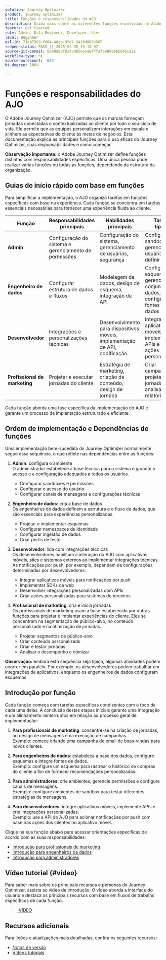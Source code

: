 ```yaml
---
solution: Journey Optimizer
product: journey optimizer
title: Funções e responsabilidades do AJO
description: Saiba mais sobre as diferentes funções envolvidas no Adobe Journey Optimizer e suas responsabilidades
feature: Get Started
role: Admin, Data Engineer, Developer, User
level: Beginner
exl-id: 71ab7369-fd84-46eb-95d2-941bd887d565
redpen-status: PASS_||_2025-04-28_15-13-07
source-git-commit: 0a80d8df834c48b6a5e6f4fafae89006b64bca11
workflow-type: ht
source-wordcount: '633'
ht-degree: 100%

---
```



# Funções e responsabilidades do AJO

O Adobe Journey Optimizer (AJO) permite que as marcas forneçam jornadas conectadas e contextualizadas ao cliente por todo o seu ciclo de vida. Ele permite que as equipes personalizem interações em escala e alinhem as expectativas do cliente às metas de negócios. Esta documentação explica as principais funções para o uso eficaz do Journey Optimizer, suas responsabilidades e como começar.

**Observação importante:** o Adobe Journey Optimizer define funções distintas com responsabilidades específicas. Uma única pessoa pode realizar várias funções ou todas as funções, dependendo da estrutura da organização.

## Guias de início rápido com base em funções

Para simplificar a implementação, o AJO organiza tarefas em funções específicas com base na experiência. Cada função se concentra em tarefas essenciais necessárias para fornecer uma experiência fluida ao cliente.

| Função | Responsabilidades principais | Habilidades principais | Tarefas típicas |
|-------------------|----------------------------------|--------------------------------|-----------------------------------------------|
| **Admin** | Configuração do sistema e gerenciamento de permissões | Configuração do sistema, gerenciamento de usuários, segurança | Configurar sandboxes, gerenciar usuários e definir canais |
| **Engenheiro de dados** | Configurar estrutura de dados e fluxos | Modelagem de dados, design de esquema, integração de API | Configurar esquemas, gerenciar conjuntos de dados, configurar fontes de dados |
| **Desenvolvedor** | Integrações e personalizações técnicas | Desenvolvimento para dispositivos móveis, implementação de API, codificação | Integrar aplicativos móveis, implementar APIs e criar ações personalizadas |
| **Profissional de marketing** | Projetar e executar jornadas do cliente | Estratégia de marketing, criação de conteúdo, design de jornada | Criar campanhas, projetar jornadas e analisar relatórios |

Cada função aborda uma fase específica da implementação do AJO e garante um processo de implantação estruturado e eficiente.

## Ordem de implementação e Dependências de funções

Uma implementação bem-sucedida do Journey Optimizer normalmente segue essa sequência, o que reflete nas dependências entre as funções:

1. **Admin**: configura o ambiente\
   O administrador estabelece a base técnica para o sistema e garante o acesso e a configuração adequados a todos os usuários.
   * Configurar sandboxes e permissões
   * Configurar o acesso do usuário
   * Configurar canais de mensagens e configurações técnicas

2. **Engenheiro de dados**: cria a base de dados\
   Os engenheiros de dados definem a estrutura e o fluxo de dados, que são essenciais para experiências personalizadas.
   * Projetar e implementar esquemas
   * Configurar namespaces de identidade
   * Configurar ingestão de dados
   * Criar perfis de teste

3. **Desenvolvedor**: lida com integrações técnicas\
   Os desenvolvedores habilitam a interação do AJO com aplicativos móveis, sites e sistemas externos ao implementar integrações técnicas. As notificações por push, por exemplo, dependem de configurações determinadas por desenvolvedores.
   * Integrar aplicativos móveis para notificações por push
   * Implementar SDKs da web
   * Desenvolver integrações personalizadas com APIs
   * Criar ações personalizadas para sistemas de terceiros

4. **Profissional de marketing**: cria e inicia jornadas\
   Os profissionais de marketing usam a base estabelecida por outras funções para projetar e implantar experiências do cliente. Eles se concentram na segmentação de público-alvo, no conteúdo personalizado e na otimização de jornadas.
   * Projetar segmentos de público-alvo
   * Criar conteúdo personalizado
   * Criar e testar jornadas
   * Analisar o desempenho e otimizar

**Observação:** embora esta sequência seja típica, algumas atividades podem ocorrer em paralelo. Por exemplo, os desenvolvedores podem trabalhar em integrações de aplicativos, enquanto os engenheiros de dados configuram esquemas.

## Introdução por função

Cada função começa com tarefas específicas condizentes com o foco de cada uma delas. A conclusão destas etapas iniciais garante uma integração e um alinhamento ininterruptos em relação ao processo geral de implementação:

1. **Para profissionais de marketing**: concentre-se na criação de jornadas, no design de mensagens e na execução de campanhas.\
   Exemplo: comece criando uma campanha de email de boas-vindas para novos clientes.

2. **Para engenheiros de dados**: estabeleça a base dos dados, configure esquemas e integre fontes de dados.\
   Exemplo: configure um esquema para rastrear o histórico de compras do cliente a fim de fornecer recomendações personalizadas.

3. **Para administradores**: crie ambientes, gerencie permissões e configure canais de mensagens.\
   Exemplo: configure ambientes de sandbox para testar diferentes estratégias de mensagens.

4. **Para desenvolvedores**: integre aplicativos móveis, implemente APIs e crie integrações personalizadas.\
   Exemplo: use a API do AJO para acionar notificações por push com base nas ações dos clientes no aplicativo móvel.

Clique na sua função abaixo para acessar orientações específicas de acordo com as suas responsabilidades:

* [Introdução para profissionais de marketing](path/marketer.md)
* [Introdução para engenheiros de dados](path/data-engineer.md)
* [Introdução para administradores](path/administrator.md)

## Vídeo tutorial {#video}

Para saber mais sobre os principais recursos e personas do Journey Optimizer, assista ao vídeo de introdução. O vídeo aborda a interface do usuário e destaca os principais recursos com base em fluxos de trabalho específicos de cada função.

>[!VIDEO](https://video.tv.adobe.com/v/3424995?quality=12)

## Recursos adicionais

Para lições e atualizações mais detalhadas, confira os seguintes recursos:

* [Notas de versão](../rn/release-notes.md)
* [Vídeos tutoriais](https://experienceleague.adobe.com/pt-br/docs/journey-optimizer-learn/tutorials/overview)